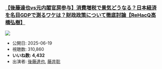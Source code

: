 ### [【後藤達也vs元内閣官房参与】消費増税で景気どうなる？日本経済を名目GDPで測るワケは？財政政策について徹底討論【ReHacQ高橋弘樹】](https://www.youtube.com/watch?v=YH8_AQrbwLw)
[![](https://img.youtube.com/vi/YH8_AQrbwLw/sddefault.jpg)](https://www.youtube.com/watch?v=YH8_AQrbwLw)
-   公開日: 2025-06-19
-   視聴数: 310,860
-   **いいね数: 4,432**
-   出演者: [後藤達也](/rehacq_fan/people/後藤達也 "wikilink"), [藤井聡](/rehacq_fan/people/藤井聡 "wikilink")
